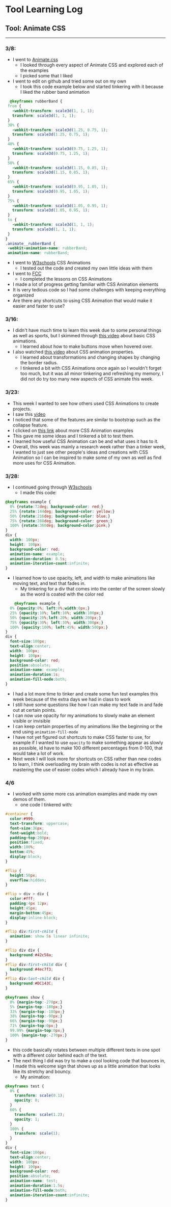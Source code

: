 # Tool Learning Log

## Tool: **Animate CSS**

---

### 3/8:
* I went to [Animate.css](https://animate.style/)
  * I looked through every aspect of Animate CSS and explored each of the examples
  * I picked some that I liked
* I went to edit on github and tried some out on my own
  * I took this code example below and started tinkering with it because I liked the rubber band animation
 ```CSS
   @keyframes rubberBand {
  from {
    -webkit-transform: scale3d(1, 1, 1);
    transform: scale3d(1, 1, 1);
  }
  30% {
    -webkit-transform: scale3d(1.25, 0.75, 1);
    transform: scale3d(1.25, 0.75, 1);
  }
  40% {
    -webkit-transform: scale3d(0.75, 1.25, 1);
    transform: scale3d(0.75, 1.25, 1);
  }
  50% {
    -webkit-transform: scale3d(1.15, 0.85, 1);
    transform: scale3d(1.15, 0.85, 1);
  }
  65% {
    -webkit-transform: scale3d(0.95, 1.05, 1);
    transform: scale3d(0.95, 1.05, 1);
  }
  75% {
    -webkit-transform: scale3d(1.05, 0.95, 1);
    transform: scale3d(1.05, 0.95, 1);
  }
  to {
    -webkit-transform: scale3d(1, 1, 1);
    transform: scale3d(1, 1, 1);
  }
}
.animate__rubberBand {
  -webkit-animation-name: rubberBand;
  animation-name: rubberBand;
```
* I went to [W3schools](https://www.w3schools.com/css/css3_animations.asp) CSS Animations
  * I tested out the code and created my own little ideas with them
* I went to [FCC](https://www.freecodecamp.org/learn/responsive-web-design/#applied-visual-design)
  * I completed the lessons on CSS Animations
* I made a lot of progress getting familiar with CSS Animation elements
* It is very tedious code so I had some challenges with keeping everything organized
* Are there any shortcuts to using CSS Animation that would make it easier and faster to use?

### 3/16:
* I didn't have much time to learn this week due to some personal things as well as sports, but I skimmed through [this video](https://www.youtube.com/watch?v=SgmNxE9lWcY) about basic CSS animations.
  *  I learned about how to make buttons move when hovered over.
* I also watched [this video](https://www.youtube.com/watch?v=z2LQYsZhsFw) about CSS animation properties.
  *  I learned about transformations and changing shapes by changing the border radius.
  * I tinkered a bit with CSS Animations once again so I wouldn't forget too much, but it was all minor tinkering and refreshing my memory, I did not do try too many new aspects of CSS animate this week.

### 3/23: 
* This week I wanted to see how others used CSS Animations to create projects.
* I saw this [video](https://www.youtube.com/watch?v=aOI0fpahGr8)
*   I noticed that some of the features are similar to bootstrap such as the collapse feature.
* I clicked on [this link](https://blog.hubspot.com/website/css-animation-examples) about more CSS Animation examples
*   This gave me some ideas and I tinkered a bit to test them.
*   I learned how useful CSS Animation can be and what uses it has to it.
* Overall, this week was mainly a research week rather than a tinker week, I wanted to just see other people's ideas and creations with CSS Animation so I can be inspired to make some of my own as well as find more uses for CSS Animation.

### 3/28:
* I continued going through [W3schools](https://www.w3schools.com/css/css3_animations.asp)
  * I made this code:
```CSS
@keyframes example {
  0% {rotate:72deg; background-color: red;}
  25% {rotate:144deg; background-color: yellow;}
  50% {rotate:216deg; background-color: blue;}
  75% {rotate:288deg; background-color: green;}
  100% {rotate:360deg; background-color:pink;}
}
div {
  width: 100px;
  height: 100px;
  background-color: red;
  animation-name: example;
  animation-duration: 0.5s;
  animation-iteration-count:infinite;
}
```
* I learned how to use opacity, left, and width to make animations like moving text, and text that fades in.
  * My tinkering for a div that comes into the center of the screen slowly as the word is coated with the color red
```CSS
    @keyframes example {
  0% {opacity:0%; left:0%;width:0px;}
  25% {opacity:10%; left:10%; width:100px;}
  50% {opacity:20%;left:20%; width:200px;}
  75% {opacity:30%; left:30%; width:300px;}
  100% {opacity:100%; left:45%; width:500px;}
}
div {
  font-size:100px;
  text-align:center;
  width: 100px;
  height: 100px;
  background-color: red;
  position:absolute;
  animation-name: example;
  animation-duration:1s;
  animation-fill-mode:both;
}
```
* I had a lot more time to tinker and create some fun test examples this week because of the extra days we had in class to work
* I still have some questions like how I can make my text fade in and fade out at certain points.
* I can now use opacity for my animations to slowly make an element visible or invisible
* I can keep certain properties of my animations like the beginning or the end using `animation-fill-mode`
* I have not yet figured out shortcuts to make CSS faster to use, for example if I wanted to use `opacity` to make something appear as slowly as possible, id have to make 100 different percentages from 0-100, that would take a lot of work.
* Next week I will look more for shortcuts on CSS rather than new codes to learn, I think overloading my brain with codes is not as effective as mastering the use of easier codes which I already have in my brain.

### 4/6
* I worked with some more css animation examples and made my own demos of them.
  * one code I tinkered with:
```CSS
#container {
  color:#999;
  text-transform: uppercase;
  font-size:36px;
  font-weight:bold;
  padding-top:200px;  
  position:fixed;
  width:100%;
  bottom:45%;
  display:block;
}

#flip {
  height:50px;
  overflow:hidden;
}

#flip > div > div {
  color:#fff;
  padding:4px 12px;
  height:45px;
  margin-bottom:45px;
  display:inline-block;
}

#flip div:first-child {
  animation: show 5s linear infinite;
}

#flip div div {
  background:#42c58a;
}
#flip div:first-child div {
  background:#4ec7f3;
}
#flip div:last-child div {
  background:#DC143C;
}

@keyframes show {
  0% {margin-top:-270px;}
  5% {margin-top:-180px;}
  33% {margin-top:-180px;}
  38% {margin-top:-90px;}
  66% {margin-top:-90px;}
  71% {margin-top:0px;}
  99.99% {margin-top:0px;}
  100% {margin-top:-270px;}
}
```
* this code basically rotates between multiple different texts in one spot with a different color behind each of the text.
* The next thing I did was try to make a cool looking code that bounces in, I made this welcome sign that shows up as a little animation that looks like its stretchy and bouncy.
  * My animation:
```CSS
@keyframes test {
  0% {
    transform: scale(0.1);
    opacity: 0;
  }
  60% {
    transform: scale(1.2);
    opacity: 1;
  }
  100% {
    transform: scale(1);
  }
}
div {
  font-size:100px;
  text-align:center;
  width: 100px;
  height: 100px;
  background-color: red;
  position:absolute;
  animation-name: test;
  animation-duration:1.5s;
  animation-fill-mode:both;
  animation-iteration-count:infinite;
}
```
